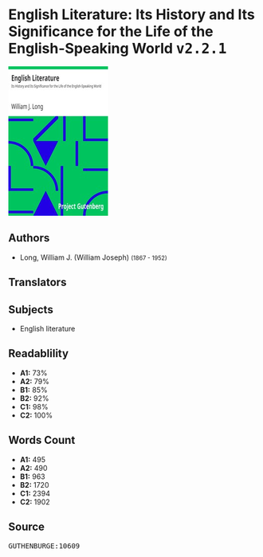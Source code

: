 # English Literature: Its History and Its Significance for the Life of the English-Speaking World <kbd>v2.2.1</kbd>

![](./cover.medium.jpg "")

## Authors


 - Long, William J. (William Joseph) <small>(1867 - 1952)</small>

## Translators



## Subjects


 - English literature

## Readablility


 - **A1:** 73%
 - **A2:** 79%
 - **B1:** 85%
 - **B2:** 92%
 - **C1:** 98%
 - **C2:** 100%

## Words Count


 - **A1:** 495
 - **A2:** 490
 - **B1:** 963
 - **B2:** 1720
 - **C1:** 2394
 - **C2:** 1902

## Source


<kbd>GUTHENBURGE:10609</kbd>
